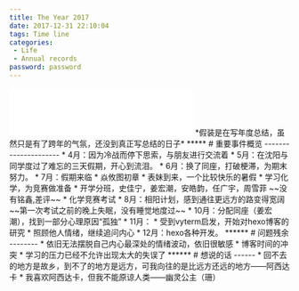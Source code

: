 ```yaml
---
title: The Year 2017
date: 2017-12-31 22:10:04
tags: Time line
categories: 
 - Life
 - Annual records
password: password
---
```

<iframe frameborder="no" border="0" marginwidth="0" marginheight="0" width=330 height=86 src="//music.163.com/outchain/player?type=2&id=506607859&auto=1&height=66"></iframe>
*假装是在写年度总结，虽然只是有了跨年的气氛，还没到真正写总结的日子*
*****
# 重要事件概览
---------------------
* 4月：因为冷战而停下思索，与朋友进行交流着
* 5月：在沈阳与同学度过了难忘的三天假期，开心到流泪。
* 6月：换了同座，打破梗滞，为期末努力。
* 7月：假期来临
    * 焱攸图初章
    * 表妹到来，一个比较快乐的暑假
    * 学习化学，为竞赛做准备
    * 开学分班，史佳宁，姜宏潮，安皓韵，任广宇，周雪菲 ~~没有铭鑫,差评~~
    * 化学竞赛考试
* 8月：相阳计划，感到通往更远方的路变得宽阔 ~~第一次考试之前的晚上失眠，没有睡觉地度过~~
* 10月：分配同座（姜宏潮），找到一部分心理原因“孤独”
* 11月：
    * 受到vyterm启发，开始对hexo博客的研究
    * 照顾他人情绪，继续追问内心
* 12月：hexo各种开发。
******
# 问题残余
--------
* 依旧无法摆脱自己内心最深处的情绪波动，依旧很敏感
* 博客时间的冲突
* 学习的压力已经不允许出现太大的失误了
******
# 想说的话
------
* 回不去的地方是故乡，到不了的地方是远方，可我向往的是比远方还远的地方——阿西达卡
* 我喜欢阿西达卡，但我不能原谅人类——幽灵公主（珊）